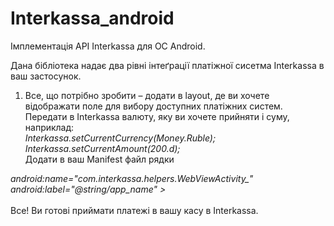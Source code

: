 Interkassa_android
==================

Імплементація API Interkassa для ОС Android.

Дана бібліотека надає два рівні інтеґрації платіжної сисетма Interkassa в ваш застосунок.

1. Все, що потрібно зробити – додати в layout, де ви хочете відображати поле для вибору доступних платіжних систем. 
Передати в Interkassa валюту, яку ви хочете прийняти і суму, наприклад: <br/>
<i>Interkassa.setCurrentCurrency(Money.Ruble);<br/>
Interkassa.setCurrentAmount(200.d); </i><br/>
Додати в ваш Manifest файл рядки<br/>
<i>
<activity<br/>
    android:name="com.interkassa.helpers.WebViewActivity_"<br/>
    android:label="@string/app_name" ><br/>
</activity><br/>
</i>
Все! Ви готові приймати платежі в вашу касу в Interkassa.<br/>